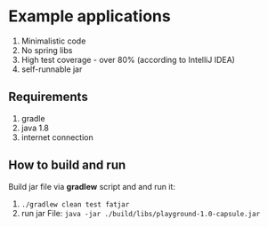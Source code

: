 # Example applications

1. Minimalistic code
1. No spring libs
1. High test coverage - over 80% (according to IntelliJ IDEA)
1. self-runnable jar

## Requirements

1. gradle
1. java 1.8
1. internet connection

## How to build and run

Build jar file via **gradlew** script and and run it: 
1. `./gradlew clean test fatjar`
2. run jar File: `java -jar ./build/libs/playground-1.0-capsule.jar`
